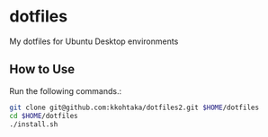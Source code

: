# dotfiles

My dotfiles for Ubuntu Desktop environments

## How to Use

Run the following commands.:

```bash
git clone git@github.com:kkohtaka/dotfiles2.git $HOME/dotfiles
cd $HOME/dotfiles
./install.sh
```
